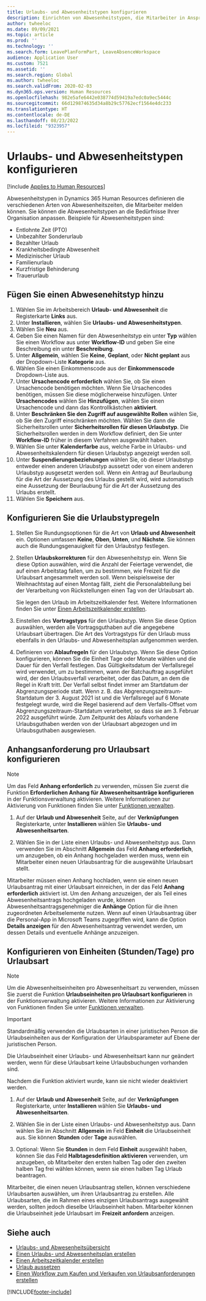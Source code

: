 ```yaml
---
title: Urlaubs- und Abwesenheitstypen konfigurieren
description: Einrichten von Abwesenheitstypen, die Mitarbeiter in Anspruch nehmen können in Dynamics 365 Human Resources.
author: twheeloc
ms.date: 09/09/2021
ms.topic: article
ms.prod: ''
ms.technology: ''
ms.search.form: LeavePlanFormPart, LeaveAbsenceWorkspace
audience: Application User
ms.custom: 7521
ms.assetid: ''
ms.search.region: Global
ms.author: twheeloc
ms.search.validFrom: 2020-02-03
ms.dyn365.ops.version: Human Resources
ms.openlocfilehash: 982e5afe6442e038774d59419a7edc0a9ec5444c
ms.sourcegitcommit: 66d129874635d34a8b29c57762ecf1564e4dc233
ms.translationtype: HT
ms.contentlocale: de-DE
ms.lasthandoff: 08/23/2022
ms.locfileid: "9323957"
---
```

# <a name="configure-leave-and-absence-types"></a>Urlaubs- und Abwesenheitstypen konfigurieren

[!include [Applies to Human Resources](../includes/applies-to-hr.md)]

Abwesenheitstypen in Dynamics 365 Human Resources definieren die verschiedenen Arten von Abwesenheitszeiten, die Mitarbeiter melden können. Sie können die Abwesenheitstypen an die Bedürfnisse Ihrer Organisation anpassen. Beispiele für Abwesenheitstypen sind:

- Entlohnte Zeit (PTO)
- Unbezahlter Sonderurlaub
- Bezahlter Urlaub
- Krankheitsbedingte Abwesenheit
- Medizinischer Urlaub
- Familienurlaub
- Kurzfristige Behinderung
- Trauerurlaub

## <a name="add-a-leave-type"></a>Fügen Sie einen Abwesenehitstyp hinzu

1. Wählen Sie im Arbeitsbereich **Urlaub- und Abwesenheit** die Registerkarte **Links** aus.
2. Unter **Installieren**, wählen Sie **Urlaubs- und Abwesenheitstypen**.
3. Wählen Sie **Neu** aus.
4. Geben Sie einen Namen für den Abwesenheitstyp ein unter **Typ** wählen Sie einen Workflow aus unter **Workflow-ID** und geben Sie eine Beschreibung ein unter **Beschreibung**.
5. Unter **Allgemein**, wählen Sie **Keine**, **Geplant**, oder **Nicht geplant** aus der Dropdown-Liste **Kategorie** aus.
6. Wählen Sie einen Einkommenscode aus der **Einkommenscode** Dropdown-Liste aus.
7. Unter **Ursachencode erforderlich** wählen Sie, ob Sie einen Ursachencode benötigen möchten. Wenn Sie Ursachencodes benötigen, müssen Sie diese möglicherweise hinzufügen. Unter **Ursachencodes** wählen Sie **Hinzufügen**, wählen Sie einen Ursachencode und dann das Kontrollkästchen **aktiviert**.
8. Unter **Beschränken Sie den Zugriff auf ausgewählte Rollen** wählen Sie, ob Sie den Zugriff einschränken möchten. Wählen Sie dann die Sicherheitsrollen unter **Sicherheitsrollen für diesen Urlaubstyp**. Die Sicherheitsrollen werden in dem Workflow definiert, den Sie unter **Workflow-ID** früher in diesem Verfahren ausgewählt haben.
9. Wählen Sie unter **Kalenderfarbe** aus, welche Farbe in Urlaubs- und Abwesenheitskalendern für diesen Urlaubstyp angezeigt werden soll. 
10. Unter **Suspendierungsbeziehungen** wählen Sie, ob dieser Urlaubstyp entweder einen anderen Urlaubstyp aussetzt oder von einem anderen Urlaubstyp ausgesetzt werden soll. Wenn ein Antrag auf Beurlaubung für die Art der Aussetzung des Urlaubs gestellt wird, wird automatisch eine Aussetzung der Beurlaubung für die Art der Aussetzung des Urlaubs erstellt. 
11. Wählen Sie **Speichern** aus.

## <a name="configure-leave-type-rules"></a>Konfigurieren Sie die Urlaubstypregeln

1. Stellen Sie Rundungsoptionen für die Art von **Urlaub und Abwesenheit** ein. Optionen umfassen **Keine**, **Oben**, **Unten**, und **Nächste**. Sie können auch die Rundungsgenauigkeit für den Urlaubstyp festlegen.

2. Stellen **Urlaubskorrekturen** für den Abwesenheitstyp ein. Wenn Sie diese Option auswählen, wird die Anzahl der Feiertage verwendet, die auf einen Arbeitstag fallen, um zu bestimmen, wie Freizeit für die Urlaubsart angesammelt werden soll. Wenn beispielsweise der Weihnachtstag auf einen Montag fällt, zieht die Personalabteilung bei der Verarbeitung von Rückstellungen einen Tag von der Urlaubsart ab.

   Sie legen den Urlaub im Arbeitszeitkalender fest. Weitere Informationen finden Sie unter [Einen Arbeitszeitkalender erstellen](hr-leave-and-absence-working-time-calendar.md).
   
 3. Einstellen des **Vortragstyps** für den Urlaubstyp. Wenn Sie diese Option auswählen, werden alle Vortragsguthaben auf die angegebene Urlaubsart übertragen. Die Art des Vortragstyps für den Urlaub muss ebenfalls in den Urlaubs- und Abwesenheitsplan aufgenommen werden. 
 
4. Definieren von **Ablaufregeln** für den Urlaubstyp. Wenn Sie diese Option konfigurieren, können Sie die Einheit Tage oder Monate wählen und die Dauer für den Verfall festlegen. Das Gültigkeitsdatum der Verfallsregel wird verwendet, um zu bestimmen, wann der Batchauftrag ausgeführt wird, der den Urlaubsverfall verarbeitet, oder das Datum, an dem die Regel in Kraft tritt. Der Verfall selbst findet immer am Startdatum der Abgrenzungsperiode statt. Wenn z. B. das Abgrenzungszeitraum-Startdatum der 3. August 2021 ist und die Verfallsregel auf 6 Monate festgelegt wurde, wird die Regel basierend auf dem Verfalls-Offset vom Abgrenzungszeitraum-Startdatum verarbeitet, so dass sie am 3. Februar 2022 ausgeführt würde. Zum Zeitpunkt des Ablaufs vorhandene Urlaubsguthaben werden von der Urlaubsart abgezogen und im Urlaubsguthaben ausgewiesen.
 
## <a name="configure-the-required-attachment-per-leave-type"></a>Anhangsanforderung pro Urlaubsart konfigurieren

> [!NOTE]
> Um das Feld **Anhang erforderlich** zu verwenden, müssen Sie zuerst die Funktion **Erforderlichen Anhang für Abwesenheitsanträge konfigurieren** in der Funktionsverwaltung aktivieren. Weitere Informationen zur Aktivierung von Funktionen finden Sie unter [Funktionen verwalten](hr-admin-manage-features.md).

1. Auf der **Urlaub und Abwesenheit** Seite, auf der **Verknüpfungen** Registerkarte, unter **Installieren** wählen Sie **Urlaubs- und Abwesenheitsarten**.

2. Wählen Sie in der Liste einen Urlaubs- und Abwesenheitstyp aus. Dann verwenden Sie im Abschnitt **Allgemein** das Feld **Anhang erforderlich**, um anzugeben, ob ein Anhang hochgeladen werden muss, wenn ein Mitarbeiter einen neuen Urlaubsantrag für die ausgewählte Urlaubsart stellt. 

Mitarbeiter müssen einen Anhang hochladen, wenn sie einen neuen Urlaubsantrag mit einer Urlaubsart einreichen, in der das Feld **Anhang erforderlich** aktiviert ist. Um den Anhang anzuzeigen, der als Teil eines Abwesenheitsantrags hochgeladen wurde, können Abwesenheitsantragsgenehmiger die **Anhänge** Option für die ihnen zugeordneten Arbeitselemente nutzen. Wenn auf einen Urlaubsantrag über die Personal-App in Microsoft Teams zugegriffen wird, kann die Option **Details anzeigen** für den Abwesenheitsantrag verwendet werden, um dessen Details und eventuelle Anhänge anzuzeigen.

## <a name="configure-leave-units-hoursdays-per-leave-type"></a>Konfigurieren von Einheiten (Stunden/Tage) pro Urlaubsart

> [!NOTE]
> Um die Abwesenheitseinheiten pro Abwesenheitsart zu verwenden, müssen Sie zuerst die Funktion **Urlaubseinheiten pro Urlaubsart konfigurieren** in der Funktionsverwaltung aktivieren. Weitere Informationen zur Aktivierung von Funktionen finden Sie unter [Funktionen verwalten](hr-admin-manage-features.md).

> [!IMPORTANT]
> Standardmäßig verwenden die Urlaubsarten in einer juristischen Person die Urlaubseinheiten aus der Konfiguration der Urlaubsparameter auf Ebene der juristischen Person.
> 
> Die Urlaubseinheit einer Urlaubs- und Abwesenheitsart kann nur geändert werden, wenn für diese Urlaubsart keine Urlaubsbuchungen vorhanden sind.
> 
> Nachdem die Funktion aktiviert wurde, kann sie nicht wieder deaktiviert werden.

1. Auf der **Urlaub und Abwesenheit** Seite, auf der **Verknüpfungen** Registerkarte, unter **Installieren** wählen Sie **Urlaubs- und Abwesenheitsarten**.

2. Wählen Sie in der Liste einen Urlaubs- und Abwesenheitstyp aus. Dann wählen Sie im Abschnitt **Allgemein** im Feld **Einheit** die Urlaubseinheit aus. Sie können **Stunden** oder **Tage** auswählen.

3. Optional: Wenn Sie **Stunden** in dem Feld **Einheit** ausgewählt haben, können Sie das Feld **Halbtagesdefinition aktivieren** verwenden, um anzugeben, ob Mitarbeiter den ersten halben Tag oder den zweiten halben Tag frei wählen können, wenn sie einen halben Tag Urlaub beantragen.

Mitarbeiter, die einen neuen Urlaubsantrag stellen, können verschiedene Urlaubsarten auswählen, um ihren Urlaubsantrag zu erstellen. Alle Urlaubsarten, die im Rahmen eines einzigen Urlaubsantrags ausgewählt werden, sollten jedoch dieselbe Urlaubseinheit haben. Mitarbeiter können die Urlaubseinheit jede Urlaubsart im **Freizeit anfordern** anzeigen.

## <a name="see-also"></a>Siehe auch

- [Urlaubs- und Abwesenheitsübersicht](hr-leave-and-absence-overview.md)
- [Einen Urlaubs- und Abwesenheitsplan erstellen](hr-leave-and-absence-plans.md)
- [Einen Arbeitszeitkalender erstellen](hr-leave-and-absence-working-time-calendar.md)
- [Urlaub aussetzen](hr-leave-and-absence-suspend-leave.md)
- [Einen Workflow zum Kaufen und Verkaufen von Urlaubsanforderungen erstellen](hr-leave-and-absence-buy-sell-workflow.md)



[!INCLUDE[footer-include](../includes/footer-banner.md)]
